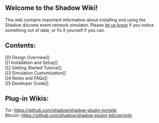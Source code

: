 ## Welcome to the Shadow Wiki! 

This wiki contains important information about installing and using the Shadow discrete event network simulator. Please [let us know](https://github.com/shadow/shadow/issues/new/choose) if you notice something out of date, or fix it yourself if you can.

## Contents:

[[0 Design Overview]]  
[[1 Installation and Setup]]  
[[2 Getting Started Tutorial]]  
[[3 Simulation Customization]]  
[[4 Notes and FAQs]]  
[[5 Developer Guide]]  

## Plug-in Wikis:

Tor: https://github.com/shadow/shadow-plugin-tor/wiki  
Bitcoin: https://github.com/shadow/shadow-plugin-bitcoin/wiki  